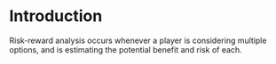 # Introduction
Risk-reward analysis occurs whenever a player is considering multiple options, and is estimating the
potential benefit and risk of each.
